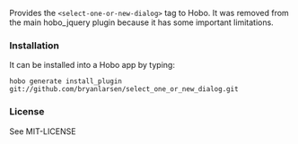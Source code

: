 Provides the `<select-one-or-new-dialog>` tag to Hobo.  It was removed
from the main hobo_jquery plugin because it has some important limitations.

### Installation

It can be installed into a Hobo app by typing:

    hobo generate install_plugin  git://github.com/bryanlarsen/select_one_or_new_dialog.git

### License

See MIT-LICENSE

